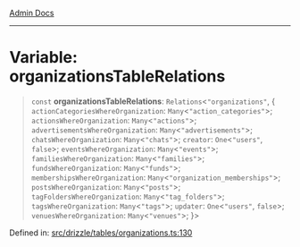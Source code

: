 [Admin Docs](/)

***

# Variable: organizationsTableRelations

> `const` **organizationsTableRelations**: `Relations`\<`"organizations"`, \{ `actionCategoriesWhereOrganization`: `Many`\<`"action_categories"`\>; `actionsWhereOrganization`: `Many`\<`"actions"`\>; `advertisementsWhereOrganization`: `Many`\<`"advertisements"`\>; `chatsWhereOrganization`: `Many`\<`"chats"`\>; `creator`: `One`\<`"users"`, `false`\>; `eventsWhereOrganization`: `Many`\<`"events"`\>; `familiesWhereOrganization`: `Many`\<`"families"`\>; `fundsWhereOrganization`: `Many`\<`"funds"`\>; `membershipsWhereOrganization`: `Many`\<`"organization_memberships"`\>; `postsWhereOrganization`: `Many`\<`"posts"`\>; `tagFoldersWhereOrganization`: `Many`\<`"tag_folders"`\>; `tagsWhereOrganization`: `Many`\<`"tags"`\>; `updater`: `One`\<`"users"`, `false`\>; `venuesWhereOrganization`: `Many`\<`"venues"`\>; \}\>

Defined in: [src/drizzle/tables/organizations.ts:130](https://github.com/PurnenduMIshra129th/talawa-api/blob/89904a627ec60a3b378f6b033f4255df4e9e59ab/src/drizzle/tables/organizations.ts#L130)
